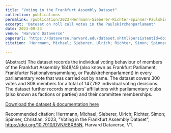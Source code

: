 ```yaml
---
title: "Voting in the Frankfurt Assembly Dataset"
collection: publications
permalink: /publication/2023-Herrmann-Sieberer-Richter-Spinner-Paulskirche
excerpt: 'Dateset on roll call votes in the Paulskirchenparlament'
date: 2023-09-23
venue: 'Harvard Dataverse'
paperurl: 'https://dataverse.harvard.edu/dataset.xhtml?persistentId=doi:10.7910/DVN/E8XB5N&version=1.0'
citation: 'Herrmann, Michael; Sieberer, Ulrich; Richter, Simon; Spinner, Christian, 2023, "Voting in the Frankfurt Assembly Dataset", Harvard Dataverse, V1'

---
```


(Abstract) The dataset records the individual voting behaviour of members of the Frankfurt Assembly 1848/49 (also known as Frankfurt Parliament, Frankfurter Nationalversammlung, or Paulskirchenparlament) in every parliamentary vote that was carried out by name. The dataset covers 300 votes and 808 members for a total of 147,792 individual voting decisions. The dataset further records members’ affiliations with parliamentary clubs (also known as factions or parties) and their committee memberships.

[Download the dataset & documentation here](https://doi.org/10.7910/DVN/E8XB5N)

Recommended citation: Herrmann, Michael; Sieberer, Ulrich; Richter, Simon; Spinner, Christian, 2023, "Voting in the Frankfurt Assembly Dataset", https://doi.org/10.7910/DVN/E8XB5N, Harvard Dataverse, V1.

